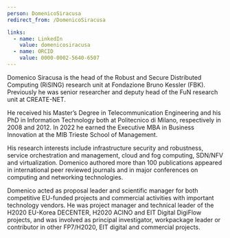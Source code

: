 ```yaml
---
person: DomenicoSiracusa
redirect_from: /DomenicoSiracusa

links:
  - name: LinkedIn
    value: domenicosiracusa
  - name: ORCID
    value: 0000-0002-5640-6507
---
```


Domenico Siracusa is the head of the Robust and Secure Distributed Computing (RiSING) research unit at Fondazione Bruno Kessler (FBK). Previously he was senior researcher and deputy head of the FuN research unit at CREATE-NET.

He received his Master’s Degree in Telecommunication Engineering and his PhD in Information Technology both at Politecnico di Milano, respectively in 2008 and 2012. In 2022 he earned the Executive MBA in Business Innovation at the MIB Trieste School of Management.

His research interests include infrastructure security and robustness, service orchestration and management, cloud and fog computing, SDN/NFV and virtualization. Domenico authored more than 100 publications appeared in international peer reviewed journals and in major conferences on computing and networking technologies.

Domenico acted as proposal leader and scientific manager for both competitive EU-funded projects and commercial activities with important technology vendors. He was project manager and technical leader of the H2020 EU-Korea DECENTER, H2020 ACINO and EIT Digital DigiFlow projects, and was involved as principal investigator, workpackage leader or contributor in other FP7/H2020, EIT digital and commercial projects.
